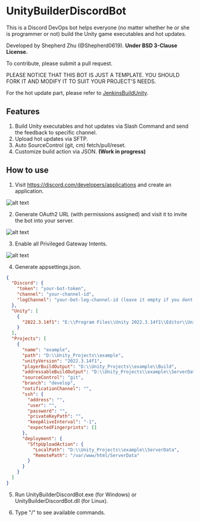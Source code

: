 ﻿# UnityBuilderDiscordBot

This is a Discord DevOps bot helps everyone (no matter whether he or she is programmer or not) build the Unity game
executables and hot updates.

Developed by Shepherd Zhu (@Shepherd0619). **Under BSD 3-Clause License.**

To contribute, please submit a pull request.

PLEASE NOTICE THAT THIS BOT IS JUST A TEMPLATE. YOU SHOULD FORK IT AND MODIFY IT TO SUIT YOUR PROJECT'S NEEDS.

For the hot update part, please refer to [JenkinsBuildUnity](https://github.com/Shepherd0619/JenkinsBuildUnity).

## Features

1. Build Unity executables and hot updates via Slash Command and send the feedback to specific channel.
2. Upload hot updates via SFTP.
3. Auto SourceControl (git, cm) fetch/pull/reset.
4. Customize build action via JSON. **(Work in progress)**

## How to use

1. Visit https://discord.com/developers/applications and create an application.

![alt text](image.png)

2. Generate OAuth2 URL (with permissions assigned) and visit it to invite the bot into your server.

![alt text](image-1.png)

3. Enable all Privileged Gateway Intents.

![alt text](image-2.png)

4. Generate appsettings.json.

```json
{
  "Discord": {
    "token": "your-bot-token",
    "channel": "your-channel-id",
    "logChannel": "your-bot-log-channel-id (leave it empty if you dont want log. )"
  },
  "Unity": [
    {
      "2022.3.14f1": "E:\\Program Files\\Unity 2022.3.14f1\\Editor\\Unity.exe"
    }
  ],
  "Projects": [
    {
      "name": "example",
      "path": "D:\\Unity_Projects\\example",
      "unityVersion": "2022.3.14f1",
      "playerBuildOutput": "D:\\Unity_Projects\\example\\Build",
      "addressableBuildOutput": "D:\\Unity_Projects\\example\\ServerData",
      "sourceControl": "git",
      "branch": "develop",
      "notificationChannel": "",
      "ssh": {
        "address": "",
        "user": "",
        "password": "",
        "privateKeyPath": "",
        "keepAliveInterval": "-1",
        "expectedFingerprints": []
      },
      "deployment": {
        "SftpUploadAction": {
          "LocalPath": "D:\\Unity_Projects\\example\\ServerData",
          "RemotePath": "/var/www/html/ServerData"
        }
      }
    }
  ]
}
```

5. Run UnityBuilderDiscordBot.exe (for Windows) or UnityBuilderDiscordBot.dll (for Linux).

6. Type "/" to see available commands.
